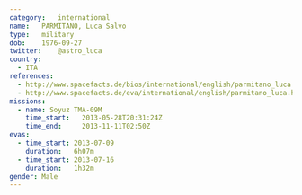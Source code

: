 ```yaml
---
category:	international
name:	PARMITANO, Luca Salvo
type:	military
dob:	1976-09-27
twitter:	@astro_luca
country:
  - ITA
references:
  - http://www.spacefacts.de/bios/international/english/parmitano_luca.htm
  - http://www.spacefacts.de/eva/international/english/parmitano_luca.htm
missions:
  - name: Soyuz TMA-09M
    time_start:   2013-05-28T20:31:24Z
    time_end:     2013-11-11T02:50Z
evas:
  - time_start: 2013-07-09
    duration:   6h07m
  - time_start: 2013-07-16
    duration:   1h32m
gender:	Male
---
```

